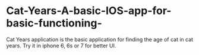 # Cat-Years-A-basic-IOS-app-for-basic-functioning-

Cat Years application is the basic application for finding the age of cat in cat years. Try it in iphone 6, 6s or 7 for better UI.
